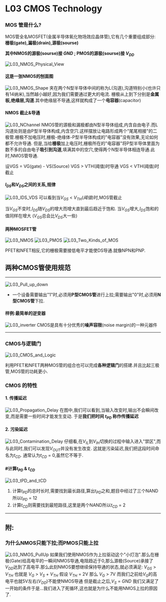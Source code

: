 # L03 CMOS Technology
### MOS 管是什么?


MOS管全名MOSFET(金属半导体氧化物场效应晶体管),它有几个重要组成部分:
**栅极(gate),漏极(drain),源极(sourse)**

**其中NMOS的源极(sourse)接 $GND$ ; PMOS的源极(sourse)接 $V_{DD}$**

![L03_NMOS_Physical_View](https://gist.github.com/assets/152044636/fe726fe4-5ad5-4392-bec1-309950b26079)

#### 这是一张NMOS的刨面图
![L03_NMOS_Shape](https://gist.github.com/assets/152044636/fbc6401a-2318-478e-95de-75c9f84f514e)
夹在两个N型半导体中间的称为L(沟道),沟道特别小(也许只有14纳米),当然越小越好,因为我们需要通过更大的电流.
栅极从上到下分别是**金属板,绝缘层,沟道**.其中绝缘层不导通,这样就构成了一个**电容器**(capacitor)

#### NMOS 截止&导通
![L03_NChannel](https://gist.github.com/assets/152044636/9793c91f-49ec-4e17-8783-19e4b4274e38)
NMOS管的源极和漏极都由N型半导体组成,内含自由电子.而L沟道处则是由P型半导体构成,内含空穴.这样摆放让电路形成两个"尾尾相接"的二极管.栅极不加电压时,栅极-绝缘体-P型半导体构成的"电容器"没有效果,无论如何都不允许导通.
但是,当给**栅极**加上电压时,栅极所在的"电容器"将P型半导体里面为数不多的自由电子**吸引到沟道**,填满其中的空穴,使得两个N型半导体相连导通.此时,NMOS管导通.

设VGS = VG(gate) - VS(Source) 
VGS >  VTH(阈值)时导通
VGS <  VTH(阈值)时截止
#### $I_{DS}$和$V_{DS}$之间的关系,规律
![L03_IDS_VDS](https://gist.github.com/assets/152044636/1f7f568f-49fc-46ff-ac1a-26bd18e14959)
可以看到当$V_{GS}$ < $V_{TH}(阈值)$时,MOS管截止

当$V_{GS}$不变时,$I_{DS}$随$V_{DS}$的增大而增大直到最后趋近于饱和.
当$V_{GS}$增大,$I_{DS}$饱和的值同样在增大
($V_{GS}$总会比$V_{DS}$大一些)

#### 两种MOSFET管
![L03_NMOS](https://gist.github.com/assets/152044636/01926d4d-6a5a-4ebd-b3f2-c10df03d7ecd)
![L03_PMOS](https://gist.github.com/assets/152044636/b373dc03-b610-4a9a-9c1a-b908fe282ef4)
![L03_Two_Kinds_of_MOS](https://gist.github.com/assets/152044636/d03e51d8-2287-4a75-9b6f-5ddaea107195)

PFET和NFET相反,它的栅极需要接低电平才能使DS导通.就像NPN和PNP.

## 两种CMOS管使用规范
--------------------------
![L03_Pull_up_down](https://gist.github.com/assets/152044636/86cb77d7-90e7-43dc-9719-de71017bb810)
- 一个设备需要输出"1"时,必须用**P型CMOS管**进行上拉;需要输出"0"时,必须用**N型CMOS管**下拉.

#### 样例:最简单的逆变器
![L03_inverter](https://gist.github.com/assets/152044636/45166f37-4bb5-40b0-8a59-4759825af24e)
CMOS是具有十分优秀的**噪声容限**(noise margin)的一种元器件

------------------------

### CMOS与逻辑门
![L03_CMOS_and_Logic](https://gist.github.com/assets/152044636/9cd14706-fe79-4d88-89dd-198dfce7b93c)

利用PFET和NFET两种MOS管的组合也可以完成**各种逻辑门**的搭建.并且比起三极管,MOS管的功耗更小.

### CMOS 的特性
#### 1. 传播延迟
![L03_Propagation_Delay](https://gist.github.com/assets/152044636/5a11e1ce-0e63-4887-b51e-80e23245e3cc)
在图中,我们可以看到,当输入改变时,输出不会瞬间改变,而是需要一些时间才能发生变动. 于是**我们把时间 $t_{PD}$ 称作传播延迟**
#### 2. 污染延迟
![L03_Contamination_Delay](https://gist.github.com/assets/152044636/bb6581ac-4c23-4701-8f3d-309e5ca9b9e1)
仔细看,在$V_{IL}$到$V_{IH}$切换的过程中输入进入"禁区",而与此同时,我们可以发现$V_{OUT}$并没有发生改变. 这就是污染延迟,我们把这段时间命名为$t_{CD}$. 通常认为$t_{CD}$ = 0,虽然它不等于.
#### #计算$t_{PD}$ & $t_{CD}$
![L03_tPD_and_tCD](https://gist.github.com/assets/152044636/9cd0a14f-ec96-4fb8-97c6-3563505986b3)
1. 计算$t_{PD}$的总时长时,需要找到最长路径,算出$t_{PD}$之和,题目中经过了三个NAND所以$t_{PD}$ = 12
2. 计算$t_{CD}$则需要找到最短路径,这里是两个NAND所以$t_{CD}$ = 2

-----------------

## 附:
### 为什么NMOS只能下拉;而PMOS只能上拉
![L03_NMOS_PullUp](https://gist.github.com/assets/152044636/c24da34a-2dd3-4d47-ad65-0d06bc8ec89f)
如果我们使用NMOS作为上拉驱动这个"小灯泡".那么在栅极(Gate)给高电平的一瞬间NMOS导通,电阻趋近于0,那么源极(Source)承接了$V_{DD}$达到了高电平.那么此刻NMOS要想继续保持导通的状态,就必须满足:
$V_{GS}$ > $V_{TH}$
也就是 $V_G$ > $V_S$ + $V_{TH}$
假设 $V_{TH}$ = 2V
那么 $V_G$ > 7V
而我们之前给$V_G$的高电平也就5V左右($V_{DD}$)不能使NMOS导通
但是截止之后,$V_S$ = $GND$ 我们又满足了一开始的条件于是...我们进入了死循环,这也就是为什么不能用NMOS上拉的原因了.